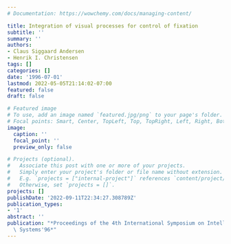 ```yaml
---
# Documentation: https://wowchemy.com/docs/managing-content/

title: Integration of visual processes for control of fixation
subtitle: ''
summary: ''
authors:
- Claus Siggaard Andersen
- Henrik I. Christensen
tags: []
categories: []
date: '1996-07-01'
lastmod: 2022-05-05T21:14:02-07:00
featured: false
draft: false

# Featured image
# To use, add an image named `featured.jpg/png` to your page's folder.
# Focal points: Smart, Center, TopLeft, Top, TopRight, Left, Right, BottomLeft, Bottom, BottomRight.
image:
  caption: ''
  focal_point: ''
  preview_only: false

# Projects (optional).
#   Associate this post with one or more of your projects.
#   Simply enter your project's folder or file name without extension.
#   E.g. `projects = ["internal-project"]` references `content/project/deep-learning/index.md`.
#   Otherwise, set `projects = []`.
projects: []
publishDate: '2022-09-11T22:34:27.308789Z'
publication_types:
- '1'
abstract: ''
publication: "*Proceedings of the 4th International Symposium on Intelligent Robotic\
  \ Systems'96*"
---
```

